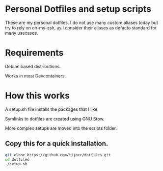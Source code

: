 # Personal Dotfiles and setup scripts

These are my personal dotfiles. I do not use many custom aliases today but try to rely on oh-my-zsh, as I consider their aliases as defacto standard for many usecases.

# Requirements

Debian based distributions.

Works in most Devcontainers.

# How this works

A setup.sh file installs the packages that I like.

Symlinks to dotfiles are created using GNU Stow.

More complex setups are moved into the scripts folder.

## Copy this for a quick installation.

```bash
git clone https://github.com/tijoer/dotfiles.git
cd dotfiles
./setup.sh
```

